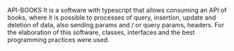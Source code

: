 API-BOOKS
It is a software with typescript that allows consuming an API of books, where it is possible to
processes of query, insertion, update and deletion of data, also sending params and / or query params, headers. 
For the elaboration of this software, classes, interfaces and the best programming practices were used.
